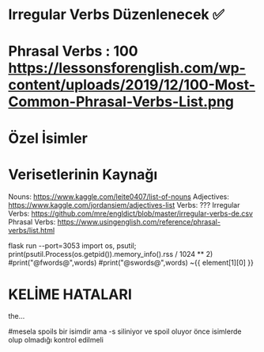 # Irregular Verbs Düzenlenecek ✅
# Phrasal Verbs : 100 https://lessonsforenglish.com/wp-content/uploads/2019/12/100-Most-Common-Phrasal-Verbs-List.png 
# Özel İsimler



# Verisetlerinin Kaynağı
Nouns: https://www.kaggle.com/leite0407/list-of-nouns
Adjectives: https://www.kaggle.com/jordansiem/adjectives-list
Verbs: ???
Irregular Verbs: https://github.com/mre/engldict/blob/master/irregular-verbs-de.csv
Phrasal Verbs: https://www.usingenglish.com/reference/phrasal-verbs/list.html



flask run  --port=3053
import os, psutil; print(psutil.Process(os.getpid()).memory_info().rss / 1024 ** 2)
#print("@fwords@",words)
#print("@swords@",words)
~{{ element[1][0] }}


# KELİME HATALARI
the…


#mesela
spoils bir isimdir ama -s siliniyor ve spoil oluyor önce isimlerde olup olmadığı kontrol edilmeli



